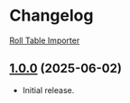 # Changelog

[Roll Table Importer](https://foundryvtt.com/packages/roll-table-importer)

## [1.0.0](https://github.com/jendave/roll-table-importer) (2025-06-02)

* Initial release.
